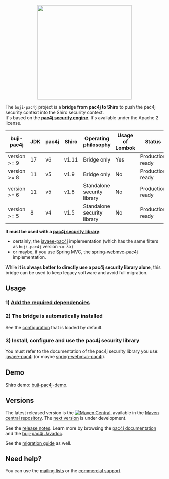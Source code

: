 <p align="center">
  <img src="https://pac4j.github.io/pac4j/img/logo-shiro.png" width="300" />
</p>

The `buji-pac4j` project is a **bridge from pac4j to Shiro** to push the pac4j security context into the Shiro security context.  
It's based on the **[pac4j security engine](https://github.com/pac4j/pac4j)**. It's available under the Apache 2 license.

| buji-pac4j   | JDK | pac4j | Shiro | Operating philosophy        | Usage of Lombok | Status           |
|--------------|-----|-------|-------|-----------------------------|-----------------|------------------|
| version >= 9 | 17  | v6    | v1.11 | Bridge only                 | Yes             | Production ready |
| version >= 8 | 11  | v5    | v1.9  | Bridge only                 | No              | Production ready |
| version >= 6 | 11  | v5    | v1.8  | Standalone security library | No              | Production ready |
| version >= 5 | 8   | v4    | v1.5  | Standalone security library | No              | Production ready |

**It must be used with a [pac4j security library](https://www.pac4j.org/implementations.html)**:
- certainly, the [javaee-pac4j](https://github.com/pac4j/jee-pac4j) implementation (which has the same filters as `buji-pac4j` version <= 7.x)
- or maybe, if you use Spring MVC, the [spring-webmvc-pac4j](https://github.com/pac4j/spring-webmvc-pac4j) implementation.

While **it is always better to directly use a pac4j security library alone**, this bridge can be used to keep legacy software and avoid full migration.


## Usage

### 1) [Add the required dependencies](https://github.com/bujiio/buji-pac4j/wiki/Dependencies)

### 2) The bridge is automatically installed

See the [configuration](https://github.com/bujiio/buji-pac4j/blob/master/src/main/resources/buji-pac4j-default.ini) that is loaded by default.

### 3) Install, configure and use the pac4j security library

You must refer to the documentation of the pac4j security library you use: [javaee-pac4j](https://github.com/pac4j/jee-pac4j) (or maybe [spring-webmvc-pac4j](https://github.com/pac4j/spring-webmvc-pac4j)).


## Demo

Shiro demo: [buji-pac4j-demo](https://github.com/pac4j/buji-pac4j-demo).


## Versions

The latest released version is the [![Maven Central](https://maven-badges.herokuapp.com/maven-central/io.buji/buji-pac4j/badge.svg?style=flat)](https://maven-badges.herokuapp.com/maven-central/io.buji/buji-pac4j), available in the [Maven central repository](https://repo.maven.apache.org/maven2).
The [next version](https://github.com/bujiio/buji-pac4j/wiki/Next-version) is under development.

See the [release notes](https://github.com/bujiio/buji-pac4j/wiki/Release-Notes). Learn more by browsing the [pac4j documentation](https://www.javadoc.io/doc/org.pac4j/pac4j-core/6.0.1/index.html) and the [buji-pac4j Javadoc](http://www.javadoc.io/doc/io.buji/buji-pac4j/9.0.0).

See the [migration guide](https://github.com/bujiio/buji-pac4j/wiki/Migration-guide) as well.


## Need help?

You can use the [mailing lists](https://www.pac4j.org/mailing-lists.html) or the [commercial support](https://www.pac4j.org/commercial-support.html).
